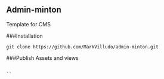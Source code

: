 ## Admin-minton
Template for CMS

###Installation

```
git clone https://github.com/MarkVilludo/admin-minton.git
```

###Publish Assets and views

```

``
